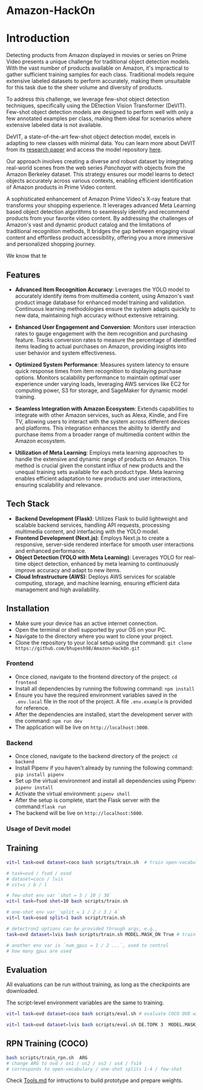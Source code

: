 # Amazon-HackOn
# Introduction

Detecting products from Amazon displayed in movies or series on Prime Video presents a unique challenge for traditional object detection models. With the vast number of products available on Amazon, it's impractical to gather sufficient training samples for each class. Traditional models require extensive labeled datasets to perform accurately, making them unsuitable for this task due to the sheer volume and diversity of products.

To address this challenge, we leverage few-shot object detection techniques, specifically using the DEtection Vision Transformer (DeVIT). Few-shot object detection models are designed to perform well with only a few annotated examples per class, making them ideal for scenarios where extensive labeled data is not available.

DeVIT, a state-of-the-art few-shot object detection model, excels in adapting to new classes with minimal data. You can learn more about DeVIT from its [research paper](https://arxiv.org/pdf/2309.12969v3) and access the model repository [here](https://github.com/mlzxy/devit).

Our approach involves creating a diverse and robust dataset by integrating real-world scenes from the web series *Panchayat* with objects from the Amazon Berkeley dataset. This strategy ensures our model learns to detect objects accurately across various contexts, enabling efficient identification of Amazon products in Prime Video content.

A sophisticated enhancement of Amazon Prime Video's X-ray feature that transforms your shopping experience. It leverages advanced Meta Learning based object detection algorithms to seamlessly identify and recommend products from your favorite video content. By addressing the challenges of Amazon's vast and dynamic product catalog and the limitations of traditional recognition methods, It bridges the gap between engaging visual content and effortless product accessibility, offering you a more immersive and personalized shopping journey.

We know that te
## Features

- **Advanced Item Recognition Accuracy**: Leverages the YOLO model to accurately identify items from multimedia content, using Amazon's vast product image database for enhanced model training and validation. Continuous learning methodologies ensure the system adapts quickly to new data, maintaining high accuracy without extensive retraining.

- **Enhanced User Engagement and Conversion**: Monitors user interaction rates to gauge engagement with the item recognition and purchasing feature. Tracks conversion rates to measure the percentage of identified items leading to actual purchases on Amazon, providing insights into user behavior and system effectiveness.

- **Optimized System Performance**: Measures system latency to ensure quick response times from item recognition to displaying purchase options. Monitors scalability performance to maintain optimal user experience under varying loads, leveraging AWS services like EC2 for computing power, S3 for storage, and SageMaker for dynamic model training.

- **Seamless Integration with Amazon Ecosystem**: Extends capabilities to integrate with other Amazon services, such as Alexa, Kindle, and Fire TV, allowing users to interact with the system across different devices and platforms. This integration enhances the ability to identify and purchase items from a broader range of multimedia content within the Amazon ecosystem.

- **Utilization of Meta Learning**: Employs meta learning approaches to handle the extensive and dynamic range of products on Amazon. This method is crucial given the constant influx of new products and the unequal training sets available for each product type. Meta learning enables efficient adaptation to new products and user interactions, ensuring scalability and relevance.

## Tech Stack

- **Backend Development (Flask)**: Utilizes Flask to build lightweight and scalable backend services, handling API requests, processing multimedia content, and interfacing with the YOLO model.
- **Frontend Development (Next.js)**: Employs Next.js to create a responsive, server-side rendered interface for smooth user interactions and enhanced performance.
- **Object Detection (YOLO with Meta Learning)**: Leverages YOLO for real-time object detection, enhanced by meta learning to continuously improve accuracy and adapt to new items.
- **Cloud Infrastructure (AWS)**: Deploys AWS services for scalable computing, storage, and machine learning, ensuring efficient data management and high availability.

## Installation

* Make sure your device has an active internet connection.
* Open the terminal or shell supported by your OS on your PC.
* Navigate to the directory where you want to clone your project.
* Clone the repository to your local setup using the command: `git clone https://github.com/bhupesh98/Amazon-HackOn.git`

### Frontend

* Once cloned, navigate to the frontend directory of the project: `cd frontend`
* Install all dependencies by running the following command: `npm install`
* Ensure you have the required environment variables saved in the `.env.local` file in the root of the project. A file `.env.example` is provided for reference.
* After the dependencies are installed, start the development server with the command: `npm run dev`
* The application will be live on `http://localhost:3000`.

### Backend

* Once cloned, navigate to the backend directory of the project: `cd backend`
* Install Pipenv if you haven't already by running the following command: `pip install pipenv`
* Set up the virtual environment and install all dependencies using Pipenv: `pipenv install`
* Activate the virtual environment: `pipenv shell`
* After the setup is complete, start the Flask server with the command:`flask run`
* The backend will be live on `http://localhost:5000`.

### Usage of Devit model

## Training 

```bash
vit=l task=ovd dataset=coco bash scripts/train.sh  # train open-vocabulary COCO with ViT-L

# task=ovd / fsod / osod
# dataset=coco / lvis
# vit=s / b / l

# few-shot env var `shot = 5 / 10 / 30`
vit=l task=fsod shot=10 bash scripts/train.sh 

# one-shot env var `split = 1 / 2 / 3 / 4`
vit=l task=osod split=1 bash script/train.sh

# detectron2 options can be provided through args, e.g.,
task=ovd dataset=lvis bash scripts/train.sh MODEL.MASK_ON True # train lvis with mask head

# another env var is `num_gpus = 1 / 2 ...`, used to control
# how many gpus are used
```


## Evaluation 

All evaluations can be run without training, as long as the checkpoints are downloaded.

The script-level environment variables are the same to training.

```bash
vit=l task=ovd dataset=coco bash scripts/eval.sh # evaluate COCO OVD with ViT-L/14

vit=l task=ovd dataset=lvis bash scripts/eval.sh DE.TOPK 3  MODEL.MASK_ON True  # evaluate LVIS OVD with ViT-L/14
```


## RPN Training (COCO)

```bash
bash scripts/train_rpn.sh  ARG
# change ARG to ovd / os1 / os2 / os3 / os4 / fs14
# corresponds to open-vocabulary / one-shot splits 1-4 / few-shot
```

Check [Tools.md](model/main-model/Tools.md) for intructions to build prototype and prepare weights.